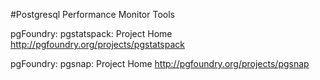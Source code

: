 #Postgresql Performance Monitor Tools   
  
pgFoundry: pgstatspack: Project Home
http://pgfoundry.org/projects/pgstatspack  

pgFoundry: pgsnap: Project Home
http://pgfoundry.org/projects/pgsnap  



